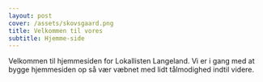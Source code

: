 ```yaml
---
layout: post
cover: /assets/skovsgaard.png
title: Velkommen til vores
subtitle: Hjemme-side
---
```

Velkommen til hjemmesiden for Lokallisten Langeland. Vi er i gang med at bygge hjemmesiden op så vær væbnet med lidt tålmodighed indtil videre.